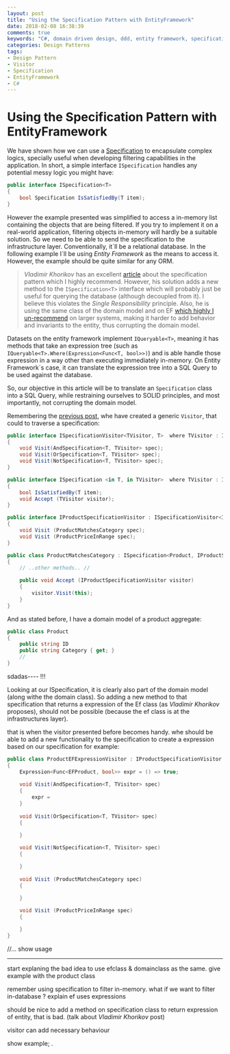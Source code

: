 ```yaml
---
layout: post
title: "Using the Specification Pattern with EntityFramework"
date: 2018-02-08 16:38:39
comments: true
keywords: "C#, domain driven design, ddd, entity framework, specification"
categories: Design Patterns
tags:
- Design Pattern
- Visitor
- Specification
- EntityFramework
- C#
---
```


# Using the Specification Pattern with EntityFramework

We have shown how we can use a [Specification](2017-12-18-a-generic-specification-pattern-in-c) to encapsulate complex logics, specially useful when developing filtering capabilities in the application. In short, a simple interface `ISpecification` handles any potential messy logic you might have:

```csharp
public interface ISpecification<T>
{
    bool Specification IsSatisfiedBy(T item);
}
```

However the example presented was simplified to access a in-memory list containing the objects that are being filtered. If you try to implement it on a real-world application, filtering objects in-memory will hardly be a suitable solution. 
So we need to be able to send the specification to the infrastructure layer. Conventionally, it´ll be a relational database. In the following example I´ll be using *Entity Framework* as the means to access it. However, the example should be quite similar for any ORM. 

> *Vladimir Khorikov* has an excellent [article](http://enterprisecraftsmanship.com/2016/02/08/specification-pattern-c-implementation/) about the specification pattern which I highly recommend. However, his solution adds a new method to the `ISpecification<T>` interface which will probably just be useful for querying the database (although decoupled from it). I believe this violates the *Single Responsibility* principle. Also, he is using the same class of the domain model and on EF [which highly I un-recommend](2018-01-12-persistence-Model-not-domain_model.md) on larger systems, making it harder to add behavior and invariants to the entity, thus corrupting the domain model. 

Datasets on the entity framework implement `IQueryable<T>`, meaning it has methods that take an expression tree (such as `IQueryable<T>.Where(Expression<Func<T, bool>>)`) and is able handle those expression in a way other than executing immediately in-memory. On Entity Framework´s case, it can translate the expression tree into a SQL Query to be used against the database.

So, our objective in this article will be to translate an `Specification` class into a SQL Query, while restraining ourselves to SOLID principles, and most importantly, not corrupting the domain model.

Remembering the [previous post](2018-01-01-generic-visitor-pattern-in-c), whe have created a generic `Visitor`, that could to traverse a specification:

```csharp
public interface ISpecificationVisitor<TVisitor, T>  where TVisitor : ISpecificationVisitor<TVisitor, T>
{
    void Visit(AndSpecification<T, TVisitor> spec);
    void Visit(OrSpecification<T, TVisitor> spec);
    void Visit(NotSpecification<T, TVisitor> spec);
}

public interface ISpecification <in T, in TVisitor>  where TVisitor : ISpecificationVisitor<TVisitor, T>
{
    bool IsSatisfiedBy(T item);
    void Accept (TVisitor visitor);
}

public interface IProductSpecificationVisitor : ISpecificationVisitor<IProductSpecificationVisitor, Product>
{
    void Visit (ProductMatchesCategory spec);
    void Visit (ProductPriceInRange spec);
}

public class ProductMatchesCategory : ISpecification<Product, IProductSpecificationVisitor>
{
    // ..other methods.. //

    public void Accept (IProductSpecificationVisitor visitor) 
    {
        visitor.Visit(this); 
    }
}
```

And as stated before, I have a domain model of a product aggregate: 
```csharp
public class Product 
{
    public string ID 
    public string Category { get; }
    //
}

```


sdadas----
!!!

Looking at our ISpecification, it is clearly also part of the domain model (along withe the domain class). So adding a new method to that specification that returns a expression  of the Ef class (as *Vladimir Khorikov*  proposes), should not be possible (because the ef class is at the infrastructures layer).

that is when the visitor presented before becomes handy. whe should be able to add a new functionality to the specification to create a expression based on our specification for example:


```csharp
public class ProductEFExpressionVisitor : IProductSpecificationVisitor
{
    Expression<Func<EFProduct, bool>> expr = () => true;
    
    void Visit(AndSpecification<T, TVisitor> spec)
    {
        expr = 
    }
    
    void Visit(OrSpecification<T, TVisitor> spec)
    {

    }
    
    void Visit(NotSpecification<T, TVisitor> spec)
    {

    }
    
    void Visit (ProductMatchesCategory spec)
    {

    }
    
    void Visit (ProductPriceInRange spec)
    {

    }
}
```

//...
show usage

-----
start explaning the bad idea to use efclass & domainclass as the same.
give example with the product class

remember using specification to filter in-memory. what if we want to filter in-database ?
explain ef uses expressions 

should be nice to add a method on specification class to return expression of entity, that is bad. (talk about *Vladimir Khorikov* post)

visitor can add necessary behaviour


show example;
.